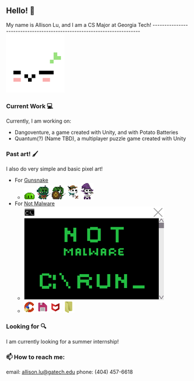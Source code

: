 ## Hello! 🌱

My name is Allison Lu, and I am a CS Major at Georgia Tech!
------------------------------------------------------------------------![dango](images/dango.gif)

### Current Work 💻
Currently, I am working on:
- Dangoventure, a game created with Unity, and with Potato Batteries
- Quantum(?) (Name TBD), a multiplayer puzzle game created with Unity

### Past art! 🖌️
I also do very simple and basic pixel art!
* For [Gunsnake](https://randomerz.itch.io/gunsnake?secret=4LKq46yjGTfbHatxsqt8vJGBs)
    * ![Slime](images/gunsnake/GreenslimeIdle.gif)
      ![Goblin](images/gunsnake/GoblinWentOnADiet.gif)
      ![Shield](images/gunsnake/Gobshield.gif)
      ![Archer](images/gunsnake/Archer.gif)
      ![Wizard](images/gunsnake/Wizard.gif)
* For [Not Malware](https://rnewton.itch.io/not-malware)
    * ![welcome](images/notmalware/welcomeConsole.gif)
    * ![Ccleaner](images/notmalware/Ccleaner.png)
      ![Floppydisk](images/notmalware/floppydisk.gif)
      ![Mcafee](images/notmalware/Mcafee.png)
      ![Folder](images/notmalware/folder.gif)

### Looking for 🔍
I am currently looking for a summer internship!

### 📫 How to reach me:
email: allison.lu@gatech.edu
phone: (404) 457-6618
